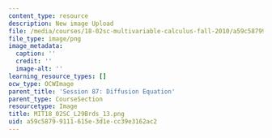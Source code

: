 ```yaml
---
content_type: resource
description: New image Upload
file: /media/courses/18-02sc-multivariable-calculus-fall-2010/a59c58799111615e3d1ecc39e3162ac2_MIT18_02SC_L29Brds_13.png
file_type: image/png
image_metadata:
  caption: ''
  credit: ''
  image-alt: ''
learning_resource_types: []
ocw_type: OCWImage
parent_title: 'Session 87: Diffusion Equation'
parent_type: CourseSection
resourcetype: Image
title: MIT18_02SC_L29Brds_13.png
uid: a59c5879-9111-615e-3d1e-cc39e3162ac2
---
```

